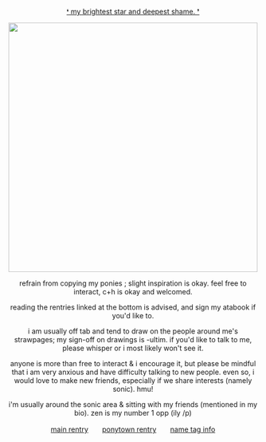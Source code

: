 <p align="center">
<ins>❛ my brightest star and deepest shame. ❜<ins>
</p>

<p align="center">
    <img width="500" src="https://files.catbox.moe/bs3vgk.png">
</p>

<p align="center">
refrain from copying my ponies ; slight inspiration is okay. feel free to interact, c+h is okay and welcomed.
</p>

<p align="center">
reading the rentries linked at the bottom is advised, and sign my atabook if you'd like to.
</p>

<p align="center">
i am usually off tab and tend to draw on the people around me's strawpages; my sign-off on drawings is -ultim. if you'd like to talk to me, please whisper or i most likely won't see it.
</p>

<p align="center">
anyone is more than free to interact & i encourage it, but please be mindful that i am very anxious and have difficulty talking to new people. even so, i would love to make new friends, especially if we share interests (namely sonic). hmu!
</p>

<p align="center">
i'm usually around the sonic area & sitting with my friends (mentioned in my bio). zen is my number 1 opp (ily /p)
</p>

<p align="center"> <a href="https://rentry.co/chaoscontrol">main rentry</a>　　<a href="https://rentry.co/doomspear">ponytown rentry</a>　　<a href="https://github.com/hadaldiv/ultim">name tag info</a> <br> </p>
